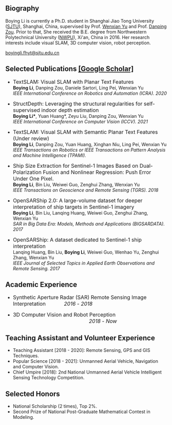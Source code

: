 ## Biography

Boying Li is currently a Ph.D. student in Shanghai Jiao Tong University ([SJTU](https://en.sjtu.edu.cn/)), Shanghai, China, supervised by Prof. [Wenxian Yu](https://www.researchgate.net/profile/Wenxian-Yu) and Prof. [Danping Zou](https://drone.sjtu.edu.cn/dpzou/).
Prior to that, She received the B.E. degree from Northwestern Polytechnical University ([NWPU](https://en.nwpu.edu.cn/)), Xi'an, China in 2016.
Her research interests include visual SLAM, 3D computer vision, robot perception. 

[boyingli.fhyt@sjtu.edu.cn](boyingli.fhyt@sjtu.edu.cn)

## Selected Publications [[Google Scholar]](https://scholar.google.com.hk/citations?user=hYrcIe0AAAAJ&hl=zh-CN&oi=ao)

- <font size=3.5>TextSLAM: Visual SLAM with Planar Text Features<br></font>
**Boying Li**, Danping Zou, Daniele Sartori, Ling Pei, Wenxian Yu <br>
*IEEE International Conference on Robotics and Automation (ICRA). 2020*

- <font size=3.5> StructDepth: Leveraging the structural regularities for self-supervised indoor depth estimation<br> </font>
**Boying Li\***, Yuan Huang\*, Zeyu Liu, Danping Zou, Wenxian Yu <br>
*IEEE International Conference on Computer Vision (ICCV). 2021*

- <font size=3.5> TextSLAM: Visual SLAM with Semantic Planar Text Features (Under review) <br> </font>
**Boying Li**, Danping Zou, Yuan Huang, Xinghan Niu, Ling Pei, Wenxian Yu <br>
*IEEE Transactions on Robotics or IEEE Transactions on Pattern Analysis and Machine Intelligence (TPAMI).* 

- <font size=3.5> Ship Size Extraction for Sentinel-1 Images Based on Dual-Polarization Fusion and Nonlinear Regression: Push Error Under One Pixel. <br> </font>
**Boying Li**, Bin Liu, Weiwei Guo, Zenghui Zhang, Wenxian Yu <br>
*IEEE Transactions on Geoscience and Remote Sensing (TGRS). 2018* 

- <font size=3.5> OpenSARShip 2.0: A large-volume dataset for deeper interpretation of ship targets in Sentinel-1 imagery <br> </font>
**Boying Li**, Bin Liu, Lanqing Huang, Weiwei Guo, Zenghui Zhang, Wenxian Yu <br>
*SAR in Big Data Era: Models, Methods and Applications (BIGSARDATA). 2017* 

- <font size=3.5> OpenSARShip: A dataset dedicated to Sentinel-1 ship interpretation <br> </font>
Lanqing Huang, Bin Liu, **Boying Li**, Weiwei Guo, Wenhao Yu, Zenghui Zhang, Wenxian Yu <br>
*IEEE Journal of Selected Topics in Applied Earth Observations and Remote Sensing. 2017* 

## Academic Experience

- <font size=3.5> Synthetic Aperture Radar (SAR) Remote Sensing Image Interpretation &emsp;&emsp;&emsp; *2016* - *2018* </font>

- <font size=3.5> 3D Computer Vision and Robot Perception &emsp;&emsp;&emsp;&emsp;&emsp;&emsp;&emsp;&emsp;&emsp;&emsp;&emsp;&emsp;&emsp;&emsp;&ensp; *2018* - *Now* </font>

## Teaching Assistant and Volunteer Experience

- Teaching Assistant [2018 - 2020]: Remote Sensing, GPS and GIS Techniques.
- Popular Science [2018 - 2021]: Unmanned Aerial Vehicle, Navigation and Computer Vision.
- Chief Umpire [2018]: 2nd National Unmanned Aerial Vehicle Intelligent Sensing Technology Competition.

## Selected Honors
- National Scholarship (2 times), Top $2\%$.
- Second Prize of National Post-Graduate Mathematical Contest in Modeling.




